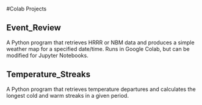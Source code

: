 #Colab Projects
## Event_Review
A Python program that retrieves HRRR or NBM data and produces a simple weather map for a specified date/time. Runs in Google Colab, but can be modified for Jupyter Notebooks.

## Temperature_Streaks
A Python program that retrieves temperature departures and calculates the longest cold and warm streaks in a given period.
